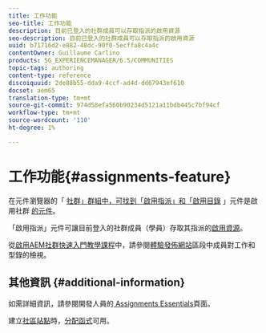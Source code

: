 ```yaml
---
title: 工作功能
seo-title: 工作功能
description: 目前已登入的社群成員可以存取指派的啟用資源
seo-description: 目前已登入的社群成員可以存取指派的啟用資源
uuid: b71716d2-e882-48dc-90f0-5ecffa8c4a4c
contentOwner: Guillaume Carlino
products: SG_EXPERIENCEMANAGER/6.5/COMMUNITIES
topic-tags: authoring
content-type: reference
discoiquuid: 2de88b55-dda9-4ccf-ad4d-dd67943ef610
docset: aem65
translation-type: tm+mt
source-git-commit: 974d58efa560b90234d5121a11bdb445c7bf94cf
workflow-type: tm+mt
source-wordcount: '110'
ht-degree: 1%

---
```



# 工作功能{#assignments-feature}

在元件瀏覽器的「 [社群」群組中，可找到「啟用指派」和「啟用目錄](/help/communities/catalog.md) 」元件是啟用社群 [的元件](/help/communities/overview.md#enablement-community)。

「啟用指派」元件可讓目前登入的社群成員（學員）存取其指派的[啟用資源](/help/communities/resources.md)。

從[啟用AEM社群快速入門教學課程](/help/communities/getting-started-enablement.md)中，請參閱[體驗發佈網站](/help/communities/enablement-published-site.md)區段中成員對工作和型錄的檢視。

## 其他資訊 {#additional-information}

如需詳細資訊，請參閱開發人員的[ Assignments Essentials](/help/communities/essentials-assignments.md)頁面。

建立[社區站點](/help/communities/sites-console.md)時，[分配函式](/help/communities/functions.md#assignments-function)可用。
